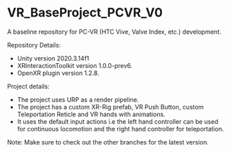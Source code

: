 # VR_BaseProject_PCVR_V0

A baseline repository for PC-VR (HTC Vive, Valve Index, etc.) development.


Repository Details:
- Unity version 2020.3.14f1
- XRInteractionToolkit version 1.0.0-prev6.
- OpenXR plugin version 1.2.8.


Project details:
- The project uses URP as a render pipeline.
- The project has a custom XR-Rig prefab, VR Push Button, custom Teleportation Reticle and VR hands with animations.
- It uses the default input actions i.e the left hand controller can be used for continuous locomotion and the right hand controller for teleportation.


Note: Make sure to check out the other branches for the latest version.



